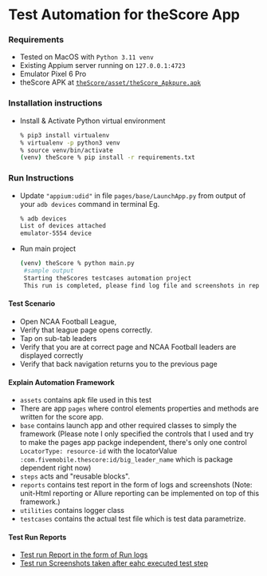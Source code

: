 Test Automation for theScore App
===============

### Requirements 
- Tested on MacOS with `Python 3.11 venv`
- Existing Appium server running on `127.0.0.1:4723`
- Emulator Pixel 6 Pro
- theScore APK at [`theScore/asset/theScore_Apkpure.apk`](https://github.com/Jasmeen6191/theScore/blob/main/assets/theScore_Apkpure.apk)

### Installation instructions
- Install & Activate Python virtual environment
   ````bash
   % pip3 install virtualenv
   % virtualenv -p python3 venv
   % source venv/bin/activate
   (venv) theScore % pip install -r requirements.txt
   ````
   
### Run Instructions
- Update `"appium:udid"` in file `pages/base/LaunchApp.py` from output of your `adb devices` command in terminal
  Eg.
  ```bash
  % adb devices
  List of devices attached
  emulator-5554	device
  ```
- Run main project
   ```bash
   (venv) theScore % python main.py
    #sample output
    Starting theScores testcases automation project
    This run is completed, please find log file and screenshots in reports directory
   ```
   
#### Test Scenario
- Open NCAA Football League,
- Verify that league page opens correctly.
- Tap on sub-tab leaders
- Verify that you are at correct page and NCAA Football leaders are displayed correctly
- Verify that back navigation returns you to the previous page
 
#### Explain Automation Framework
- `assets` contains apk file used in this test
- There are app `pages` where control elements properties and methods are written for the score app.
- `base` contains launch app and other required classes to simply the framework
(Please note I only specified the controls that I used and try to make the pages app packge independent,
there's only one control `LocatorType: resource-id` with the locatorValue `:com.fivemobile.thescore:id/big_leader_name`
which is package dependent right now)
- `steps` acts and "reusable blocks".
- `reports` contains test report in the form of logs and screenshots (Note: unit-Html reporting or Allure reporting can be implemented on top of this framework.)
- `utilities` contains logger class
- `testcases` contains the actual test file which is test data parametrize.

#### Test Run Reports
- [Test run Report in the form of Run logs](https://github.com/Jasmeen6191/theScore/blob/main/reports/logReportnew.log)
- [Test run Screenshots taken after eahc executed test step](https://github.com/Jasmeen6191/theScore/tree/main/reports/screenshots)


